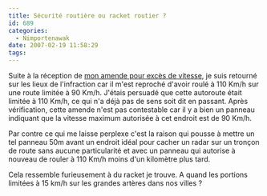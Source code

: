 ```yaml
---
title: Sécurité routière ou racket routier ?
id: 689
categories:
  - Nimportenawak
date: 2007-02-19 11:58:29
tags:
---
```


Suite à la réception de [mon amende pour excès de vitesse](/2007/02/12/670-malheureuse-coincidence), je suis retourné sur les lieux de l'infraction car il m'est reproché d'avoir roulé à 110 Km/h sur une route limitée à 90 Km/h. J'étais persuadé que cette autoroute était limitée à 110 Km/h, ce qui n'a déjà pas de sens soit dit en passant. Après vérification, cette amende n'est pas contestable car il y a bien un panneau indiquant que la vitesse maximum autorisée à cet endroit est de 90 Km/h.

Par contre ce qui me laisse perplexe c'est la raison qui pousse à mettre un tel panneau 50m avant un endroit idéal pour cacher un radar sur un tronçon de route sans aucune particularité et avec un panneau qui autorise à nouveau de rouler à 110 Km/h moins d'un kilomètre plus tard.

Cela ressemble furieusement à du racket je trouve. A quand les portions limitées à 15 km/h sur les grandes artères dans nos villes&nbsp;?